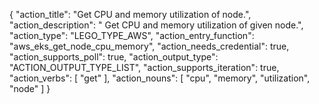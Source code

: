{
"action_title": "Get CPU and memory utilization of node.",
"action_description": " Get CPU and memory utilization of given node.",
"action_type": "LEGO_TYPE_AWS",
"action_entry_function": "aws_eks_get_node_cpu_memory",
"action_needs_credential": true,
"action_supports_poll": true,
"action_output_type": "ACTION_OUTPUT_TYPE_LIST",
"action_supports_iteration": true,
"action_verbs": [
"get"
],
"action_nouns": [
"cpu",
"memory",
"utilization",
"node"
]
}
